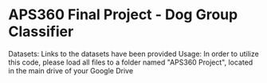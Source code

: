 # APS360 Final Project - Dog Group Classifier
Datasets: Links to the datasets have been provided
Usage: In order to utilize this code, please load all files to a folder named "APS360 Project", located in the main drive of your Google Drive
